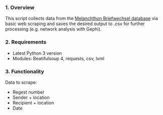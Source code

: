 ### 1. Overview
This script collects data from the [Melanchthon Briefwechsel database](https://melanchthon.hadw-bw.de/index.html) via basic web scraping and saves the desired output to .csv for further processing (e.g. network analysis with Gephi).

### 2. Requirements

- Latest Python 3 version
- Modules: Beatifulsoup 4, requests, csv, lxml

### 3. Functionality
Data to scrape:
- Regest number
- Sender + location
- Recipient + location
- Date
